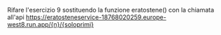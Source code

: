 Rifare l'esercizio 9 sostituendo la funzione eratostene() con la chiamata all'api https://eratosteneservice-18768020259.europe-west8.run.app/{n}/{soloprimi}